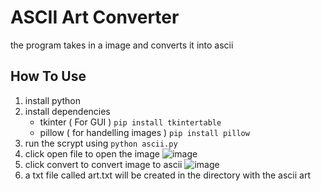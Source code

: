 # ASCII Art Converter 
the program takes in a image and converts it into ascii

## How To Use
1. install python
2. install dependencies
   - tkinter ( For GUI )
     `pip install tkintertable`
   - pillow ( for handelling images )
     `pip install pillow`
3. run the scrypt using `python ascii.py`
4. click open file to open the image
     ![image](https://github.com/user-attachments/assets/146bb573-89d2-4b04-b54e-28f4cc96d0cc)
6. click convert to convert image to ascii
     ![image](https://github.com/user-attachments/assets/e164ee49-0482-4017-ba3d-707e6467fedd)
5. a txt file called art.txt will be created in the directory with the ascii art
